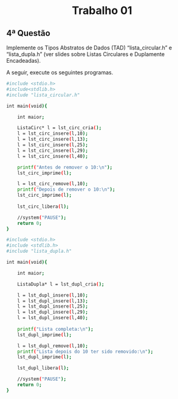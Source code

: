 <h1 align="center">
  Trabalho 01
</h1>

## 4ª Questão

Implemente os Tipos Abstratos de Dados (TAD) “lista_circular.h” e “lista_dupla.h” (ver slides sobre Listas Circulares e Duplamente Encadeadas).

A seguir, execute os seguintes programas.

```sh
#include <stdio.h>
#include<stdlib.h>
#include "lista_circular.h"

int main(void){

	int maior;

	ListaCirc* l = lst_circ_cria();
	l = lst_circ_insere(l,10);
	l = lst_circ_insere(l,13);
	l = lst_circ_insere(l,25);
	l = lst_circ_insere(l,29);
	l = lst_circ_insere(l,40);

	printf("Antes de remover o 10:\n");
	lst_circ_imprime(l);

	l = lst_circ_remove(l,10);
	printf("Depois de remover o 10:\n");
	lst_circ_imprime(l);
	
	lst_circ_libera(l);

	//system("PAUSE");
	return 0;
}
```

```sh
#include <stdio.h>
#include <stdlib.h>
#include "lista_dupla.h"

int main(void){

	int maior;

	ListaDupla* l = lst_dupl_cria();

	l = lst_dupl_insere(l,10);
	l = lst_dupl_insere(l,13);
	l = lst_dupl_insere(l,25);
	l = lst_dupl_insere(l,29);
	l = lst_dupl_insere(l,40);
	
	printf("Lista completa:\n");
	lst_dupl_imprime(l);

	l = lst_dupl_remove(l,10);
	printf("Lista depois do 10 ter sido removido:\n");
	lst_dupl_imprime(l);

	lst_dupl_libera(l);

	//system("PAUSE");
	return 0;
}
```